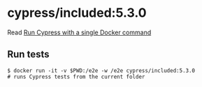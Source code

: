 <!--
WARNING: this file was autogenerated by generate-included-image.js using

    npm run add:included -- 5.3.0 cypress/browsers:node12.18.0-chrome83-ff77
-->

# cypress/included:5.3.0

Read [Run Cypress with a single Docker command][blog post url]

## Run tests

```shell
$ docker run -it -v $PWD:/e2e -w /e2e cypress/included:5.3.0
# runs Cypress tests from the current folder
```

[blog post url]: https://www.cypress.io/blog/2019/05/02/run-cypress-with-a-single-docker-command/

